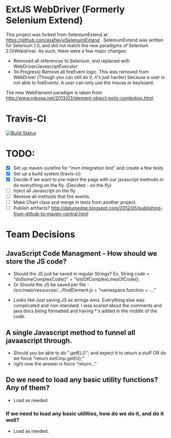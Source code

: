 # ExtJS WebDriver (Formerly Selenium Extend)

This project was forked from SeleniumExtend at https://github.com/asaflevy/SelenuimExtend .  SeleniumExtend was written for Selenium 1.0, and did not match the new paradigms of Selenium 2.0/Webdriver. As such, there were a few major changes:
 - Removed all references to Selenium, and replaced with WebDriver/JavascriptExecutor
 - (In Progress) Remove all fireEvent logic. This was removed from WebDriver (Though you can still do it, it's just harder) because a user is not able to fireEvents. A user can only use the mouse or keyboard.

 The new WebElement paradigm is taken from http://www.roboqa.net/2013/03/element-object-extjs-combobox.html
 
# Travis-CI
[![Build Status](https://travis-ci.org/tayloryork/SeleniumExtend.png?branch=master)](https://travis-ci.org/tayloryork/SeleniumExtend)

# TODO:
- [x] Set up maven-surefire for "mvn integration test" and create a few tests
- [x] Set up a build system (travis-ci)
- [x] Decide if we want to pre-inject the page with our javascript methods or do everything on the fly. (Decided - on the fly)
- [ ] Inject all Javascript on the fly
- [ ] Remove all methods that fire events.
- [ ] Make Chart class and merge in tests from another project.
- [ ] Publish artifacts? http://datumedge.blogspot.com/2012/05/publishing-from-github-to-maven-central.html

# Team Decisions
## JavaScript Code Managment - How should we store the JS code?
* Should the JS just be saved in regular Strings? Ex. String code = "doSomeComplexCode()" + "lotsOfComplexLinesOfCode();
* Or Should the JS be saved per file - /src/main/resources/.../findElement.js = "namespace.function = ...."
- Looks like Just saving JS as strings wins. Everything else was complicated and non-standard. I was scared about the comments and java docs being formatted and having *'s added in the middle of the code.  

## A single Javascript method to funnel all javaascript through.
* Should you be able to do ".getEL()"; and expect it to return a stuff OR do we force "return extCmp.getEl();"
* right now the answer is force "return..."

## Do we need to load any basic utility functions? Any of them?
* Load as needed.

### If we need to load any basic utilities, how do we do it, and do it well?
* Load as needed.

